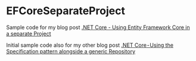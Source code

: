 # EFCoreSeparateProject

Sample code for my blog post [.NET Core - Using Entity Framework Core in a separate Project](https://blog.rodrigo-santos.me/mjalnXQC3wI0FvuLzxPF)

Initial sample code also for my other blog post [.NET Core - Using the Specification pattern alongside a generic Repository](https://blog.rodrigo-santos.me/specification-pattern-with-repository)
